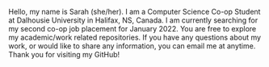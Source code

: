 Hello, my name is Sarah (she/her).
I am a Computer Science Co-op Student at Dalhousie University in Halifax, NS, Canada.
I am currently searching for my second co-op job placement for January 2022.
You are free to explore my academic/work related repositories.
If you have any questions about my work, or would like to share any information, you can email me at anytime.
Thank you for visiting my GitHub! 

